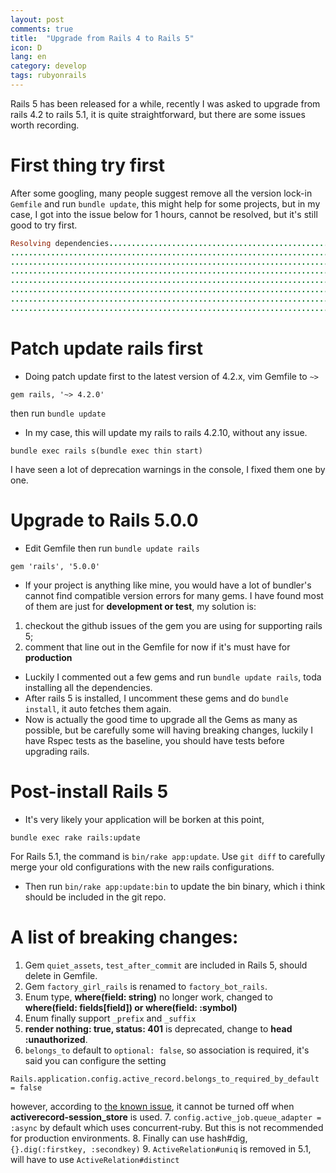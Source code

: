 ```yaml
---
layout: post
comments: true
title:  "Upgrade from Rails 4 to Rails 5"
icon: D
lang: en
category: develop
tags: rubyonrails
---
```


Rails 5 has been released for a while, recently I was asked to upgrade from rails 4.2 to rails 5.1, it is quite straightforward, but there are some issues worth recording.

# First thing try first
After some googling, many people suggest remove all the version lock-in `Gemfile` and run `bundle update`, this might help for some projects, but in my case, I got into the issue below for 1 hours, cannot be resolved, but it's still good to try first.
```ruby
Resolving dependencies...........................................................................
.................................................................................................
.................................................................................................
.................................................................................................
.................................................................................................
.................................................................................................
.................................................................................................
.................................................................................................

```
# Patch update rails first
- Doing patch update first to the latest version of 4.2.x, vim Gemfile to `~>`
```
gem rails, '~> 4.2.0'
```
then run `bundle update`
- In my case, this will update my rails to rails 4.2.10, without any issue.
```
bundle exec rails s(bundle exec thin start)
```
I have seen a lot of deprecation warnings in the console, I fixed them one by one.

# Upgrade to Rails 5.0.0
- Edit Gemfile then run `bundle update rails`
```
gem 'rails', '5.0.0'
```
- If your project is anything like mine, you would have a lot of bundler's cannot find compatible version errors for many gems. I have found most of them are just for **development or test**, my solution is:
1. checkout the github issues of the gem you are using for supporting rails 5;
2. comment that line out in the Gemfile for now if it's must have for **production**
- Luckily I commented out a few gems and run `bundle update rails`, toda installing all the dependencies.
- After rails 5 is installed, I uncomment these gems and do `bundle install`, it auto fetches them again.
- Now is actually the good time to upgrade all the Gems as many as possible, but be carefully some will having breaking changes, luckily I have Rspec tests as the baseline, you should have tests before upgrading rails.

# Post-install Rails 5
- It's very likely your application will be borken at this point,
```
bundle exec rake rails:update
```
For Rails 5.1, the command is `bin/rake app:update`.
Use `git diff` to carefully merge your old configurations with the new rails configurations.
- Then run `bin/rake app:update:bin` to update the bin binary, which i think should be included in the git repo.

# A list of breaking changes:
1. Gem `quiet_assets`, `test_after_commit` are included in Rails 5, should delete in Gemfile.
2. Gem `factory_girl_rails` is renamed to `factory_bot_rails`.
3. Enum type, **where(field: string)** no longer work, changed to **where(field: fields[field]) or where(field: :symbol)**
4. Enum finally support `_prefix` and `_suffix`
5. **render nothing: true, status: 401** is deprecated, change to **head :unauthorized**.
6. `belongs_to` default to `optional: false`, so association is required, it's said you can configure the setting
```
Rails.application.config.active_record.belongs_to_required_by_default = false
```
however, according to [the known issue][issue-url], it cannot be turned off when **activerecord-session_store** is used.
7. `config.active_job.queue_adapter = :async` by default which uses concurrent-ruby. But this is not recommended for production environments.
8. Finally can use hash#dig, `{}.dig(:firstkey, :secondkey)`
9. `ActiveRelation#uniq` is removed in 5.1, will have to use `ActiveRelation#distinct`

[issue-url]: https://github.com/rails/activerecord-session_store/issues/116
